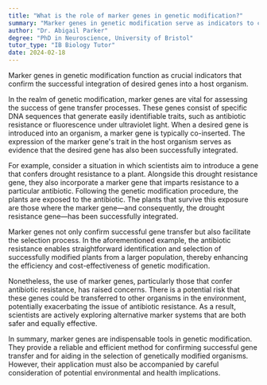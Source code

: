 ```yaml
---
title: "What is the role of marker genes in genetic modification?"
summary: "Marker genes in genetic modification serve as indicators to confirm the successful integration of desired genes into the host organism."
author: "Dr. Abigail Parker"
degree: "PhD in Neuroscience, University of Bristol"
tutor_type: "IB Biology Tutor"
date: 2024-02-18
---
```


Marker genes in genetic modification function as crucial indicators that confirm the successful integration of desired genes into a host organism.

In the realm of genetic modification, marker genes are vital for assessing the success of gene transfer processes. These genes consist of specific DNA sequences that generate easily identifiable traits, such as antibiotic resistance or fluorescence under ultraviolet light. When a desired gene is introduced into an organism, a marker gene is typically co-inserted. The expression of the marker gene's trait in the host organism serves as evidence that the desired gene has also been successfully integrated.

For example, consider a situation in which scientists aim to introduce a gene that confers drought resistance to a plant. Alongside this drought resistance gene, they also incorporate a marker gene that imparts resistance to a particular antibiotic. Following the genetic modification procedure, the plants are exposed to the antibiotic. The plants that survive this exposure are those where the marker gene—and consequently, the drought resistance gene—has been successfully integrated.

Marker genes not only confirm successful gene transfer but also facilitate the selection process. In the aforementioned example, the antibiotic resistance enables straightforward identification and selection of successfully modified plants from a larger population, thereby enhancing the efficiency and cost-effectiveness of genetic modification.

Nonetheless, the use of marker genes, particularly those that confer antibiotic resistance, has raised concerns. There is a potential risk that these genes could be transferred to other organisms in the environment, potentially exacerbating the issue of antibiotic resistance. As a result, scientists are actively exploring alternative marker systems that are both safer and equally effective.

In summary, marker genes are indispensable tools in genetic modification. They provide a reliable and efficient method for confirming successful gene transfer and for aiding in the selection of genetically modified organisms. However, their application must also be accompanied by careful consideration of potential environmental and health implications.
    
